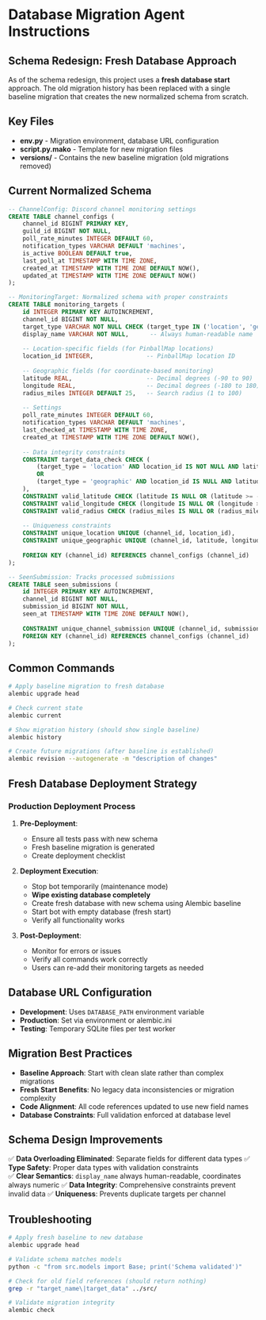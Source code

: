 # Database Migration Agent Instructions

## Schema Redesign: Fresh Database Approach

As of the schema redesign, this project uses a **fresh database start** approach. The old migration history has been replaced with a single baseline migration that creates the new normalized schema from scratch.

## Key Files

- **env.py** - Migration environment, database URL configuration
- **script.py.mako** - Template for new migration files
- **versions/** - Contains the new baseline migration (old migrations removed)

## Current Normalized Schema

```sql
-- ChannelConfig: Discord channel monitoring settings
CREATE TABLE channel_configs (
    channel_id BIGINT PRIMARY KEY,
    guild_id BIGINT NOT NULL,
    poll_rate_minutes INTEGER DEFAULT 60,
    notification_types VARCHAR DEFAULT 'machines',
    is_active BOOLEAN DEFAULT true,
    last_poll_at TIMESTAMP WITH TIME ZONE,
    created_at TIMESTAMP WITH TIME ZONE DEFAULT NOW(),
    updated_at TIMESTAMP WITH TIME ZONE DEFAULT NOW()
);

-- MonitoringTarget: Normalized schema with proper constraints
CREATE TABLE monitoring_targets (
    id INTEGER PRIMARY KEY AUTOINCREMENT,
    channel_id BIGINT NOT NULL,
    target_type VARCHAR NOT NULL CHECK (target_type IN ('location', 'geographic')),
    display_name VARCHAR NOT NULL,      -- Always human-readable name
    
    -- Location-specific fields (for PinballMap locations)
    location_id INTEGER,               -- PinballMap location ID
    
    -- Geographic fields (for coordinate-based monitoring)
    latitude REAL,                     -- Decimal degrees (-90 to 90)
    longitude REAL,                    -- Decimal degrees (-180 to 180)
    radius_miles INTEGER DEFAULT 25,   -- Search radius (1 to 100)
    
    -- Settings
    poll_rate_minutes INTEGER DEFAULT 60,
    notification_types VARCHAR DEFAULT 'machines',
    last_checked_at TIMESTAMP WITH TIME ZONE,
    created_at TIMESTAMP WITH TIME ZONE DEFAULT NOW(),
    
    -- Data integrity constraints
    CONSTRAINT target_data_check CHECK (
        (target_type = 'location' AND location_id IS NOT NULL AND latitude IS NULL AND longitude IS NULL)
        OR
        (target_type = 'geographic' AND location_id IS NULL AND latitude IS NOT NULL AND longitude IS NOT NULL)
    ),
    CONSTRAINT valid_latitude CHECK (latitude IS NULL OR (latitude >= -90 AND latitude <= 90)),
    CONSTRAINT valid_longitude CHECK (longitude IS NULL OR (longitude >= -180 AND longitude <= 180)),
    CONSTRAINT valid_radius CHECK (radius_miles IS NULL OR (radius_miles >= 1 AND radius_miles <= 100)),
    
    -- Uniqueness constraints
    CONSTRAINT unique_location UNIQUE (channel_id, location_id),
    CONSTRAINT unique_geographic UNIQUE (channel_id, latitude, longitude),
    
    FOREIGN KEY (channel_id) REFERENCES channel_configs (channel_id)
);

-- SeenSubmission: Tracks processed submissions
CREATE TABLE seen_submissions (
    id INTEGER PRIMARY KEY AUTOINCREMENT,
    channel_id BIGINT NOT NULL,
    submission_id BIGINT NOT NULL,
    seen_at TIMESTAMP WITH TIME ZONE DEFAULT NOW(),
    
    CONSTRAINT unique_channel_submission UNIQUE (channel_id, submission_id),
    FOREIGN KEY (channel_id) REFERENCES channel_configs (channel_id)
);
```

## Common Commands

```bash
# Apply baseline migration to fresh database
alembic upgrade head

# Check current state
alembic current

# Show migration history (should show single baseline)
alembic history

# Create future migrations (after baseline is established)
alembic revision --autogenerate -m "description of changes"
```

## Fresh Database Deployment Strategy

### Production Deployment Process

1. **Pre-Deployment**:
   - Ensure all tests pass with new schema
   - Fresh baseline migration is generated
   - Create deployment checklist

2. **Deployment Execution**:
   - Stop bot temporarily (maintenance mode)
   - **Wipe existing database completely**
   - Create fresh database with new schema using Alembic baseline
   - Start bot with empty database (fresh start)
   - Verify all functionality works

3. **Post-Deployment**:
   - Monitor for errors or issues
   - Verify all commands work correctly
   - Users can re-add their monitoring targets as needed

## Database URL Configuration

- **Development**: Uses `DATABASE_PATH` environment variable
- **Production**: Set via environment or alembic.ini
- **Testing**: Temporary SQLite files per test worker

## Migration Best Practices

- **Baseline Approach**: Start with clean slate rather than complex migrations
- **Fresh Start Benefits**: No legacy data inconsistencies or migration complexity
- **Code Alignment**: All code references updated to use new field names
- **Database Constraints**: Full validation enforced at database level

## Schema Design Improvements

✅ **Data Overloading Eliminated**: Separate fields for different data types
✅ **Type Safety**: Proper data types with validation constraints  
✅ **Clear Semantics**: `display_name` always human-readable, coordinates always numeric
✅ **Data Integrity**: Comprehensive constraints prevent invalid data
✅ **Uniqueness**: Prevents duplicate targets per channel

## Troubleshooting

```bash
# Apply fresh baseline to new database
alembic upgrade head

# Validate schema matches models
python -c "from src.models import Base; print('Schema validated')"

# Check for old field references (should return nothing)
grep -r "target_name\|target_data" ../src/

# Validate migration integrity
alembic check
```
